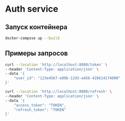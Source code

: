 # Auth service

## Запуск контейнера

```bash
docker-compose up --build
```

## Примеры запросов

```bash
curl --location 'http://localhost:8080/token' \
--header 'Content-Type: application/json' \
--data '{
    "user_id": "123e4567-e89b-12d3-a456-426614174000"
}'
```

```bash
curl --location 'http://localhost:8080/refresh' \
--header 'Content-Type: application/json' \
--data '{
    "access_token": "TOKEN",
    "refresh_token": "TOKEN"
}'
```
